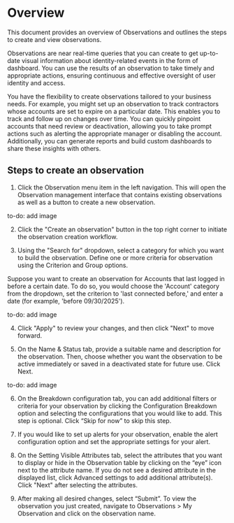 # Overview
 
This document provides an overview of Observations and outlines the steps to create and view observations.  
 
Observations are near real-time queries that you can create to get up-to-date visual information about identity-related events in the form of dashboard. You can use the results of an observation to take timely and appropriate actions, ensuring continuous and effective oversight of user identity and access. 
 
You have the flexibility to create observations tailored to your business needs. For example, you might set up an observation to track contractors whose accounts are set to expire on a particular date. This enables you to track and follow up on changes over time. You can quickly pinpoint accounts that need review or deactivation, allowing you to take prompt actions such as alerting the appropriate manager or disabling the account. Additionally, you can generate reports and build custom dashboards to share these insights with others. 

## Steps to create an observation 

1. Click the Observation menu item in the left navigation. This will open the Observation management interface that contains existing observations as well as a button to create a new observation.

to-do: add image

2. Click the "Create an observation" button in the top right corner to initiate the observation creation workflow. 

3. Using the "Search for" dropdown, select a category for which you want to build the observation. Define one or more criteria for observation using the Criterion and Group options.
 
Suppose you want to create an observation for Accounts that last logged in before a certain date. To do so, you would choose the 'Account' category from the dropdown, set the criterion to 'last connected before,' and enter a date (for example, 'before 09/30/2025').

to-do: add image 

4. Click "Apply" to review your changes, and then click "Next" to move forward.

5. On the Name & Status tab, provide a suitable name and description for the observation. Then, choose whether you want the observation to be active immediately or saved in a deactivated state for future use. Click Next.

to-do: add image 

6. On the Breakdown configuration tab, you can add additional filters or criteria for your observation by clicking the Configuration Breakdown option and selecting the configurations that you would like to add. This step is optional. Click “Skip for now” to skip this step.

7. If you would like to set up alerts for your observation, enable the alert configuration option and set the appropriate settings for your alert. 

8. On the Setting Visible Attributes tab, select the attributes that you want to display or hide in the Observation table by clicking on the “eye” icon next to the attribute name. If you do not see a desired attribute in the displayed list, click Advanced settings to add additional attribute(s).  Click "Next" after selecting the attributes.

9. After making all desired changes, select “Submit”. To view the observation you just created, navigate to Observations > My Observation and click on the observation name.  
